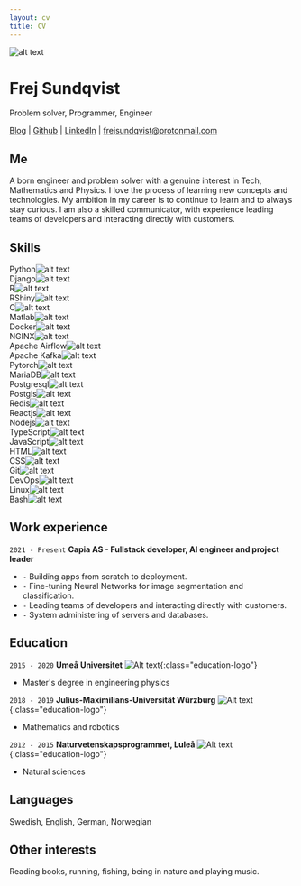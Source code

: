 ```yaml
---
layout: cv
title: CV
---
```

<!-- ![Alt text]({{ site.baseurl }}/images/frej.jpg) -->
<div id="profile_pic">
    <img src="{{ site.baseurl }}/cv/images/frej.jpg" alt="alt text">
</div>

# Frej Sundqvist
Problem solver, Programmer, Engineer

<div id="webaddress">
<a href="https://myosq.github.io" target="_blank">Blog</a>
| 
<a href="https://github.com/MyosQ" target="_blank">Github</a>
|
<a href="https://www.linkedin.com/in/frej-sundqvist-b8a49a14b/" target="_blank">LinkedIn</a>
|
<a href="mailto:frejsundqvist@protonmail.com" target="_blank">frejsundqvist@protonmail.com</a>
</div>

<!-- ## Currently
Working at Capia AS in Tromsø, Norway. -->
<!-- Developing apps using Django, Reactjs and RShiny among others. Working with databases like MariaDB and Postgres, including postgis. Both directly in SQL and through ORM's. I Deploy apps using docker and nginx as reverse proxy. Experienced at writing dockerfiles, using dockercompose, and some kubernetes. -->

## Me
A born engineer and problem solver with a genuine interest in Tech, Mathematics and Physics. I love the process of learning new concepts and technologies. My ambition in my career is to continue to learn and to always stay curious. I am also a skilled communicator, with experience leading teams of developers and interacting directly with customers.


## Skills

<!-- List of label+image. Some one same line -->

<div class="tech-skill-list">
    <div class="tech-skill">Python<img src="./images/Python.svg" alt="alt text"></div>
    <div class="tech-skill">Django<img src="./images/django.png" alt="alt text"></div>
    <div class="tech-skill">R<img src="./images/r.svg" alt="alt text"></div>
    <div class="tech-skill">RShiny<img src="./images/rshiny.png" alt="alt text"></div>
    <div class="tech-skill">C<img src="./images/c.png" alt="alt text"></div>
    <div class="tech-skill">Matlab<img src="./images/matlab.png" alt="alt text"></div>
</div>

<div class="tech-skill-list">
    <div class="tech-skill">Docker<img src="./images/docker.png" alt="alt text"></div>
    <div class="tech-skill">NGINX<img src="./images/nginx.png" alt="alt text"></div>
    <div class="tech-skill">Apache Airflow<img src="./images/airflow.png" alt="alt text"></div>
    <div class="tech-skill">Apache Kafka<img src="./images/kafka.png" alt="alt text"></div>
</div>

<div class="tech-skill-list">
    <div class="tech-skill">Pytorch<img src="./images/pytorch.png" alt="alt text"></div>
</div>

<div class="tech-skill-list">
    <div class="tech-skill">MariaDB<img src="./images/mariadb.png" alt="alt text"></div>
    <div class="tech-skill">Postgresql<img src="./images/postgresql.png" alt="alt text"></div>
    <div class="tech-skill">Postgis<img src="./images/postgis.png" alt="alt text"></div>
    <div class="tech-skill">Redis<img src="./images/redis.png" alt="alt text"></div>
</div>

<div class="tech-skill-list">
    <div class="tech-skill">Reactjs<img src="./images/react.png" alt="alt text"></div>
    <div class="tech-skill">Nodejs<img src="./images/nodejs.png" alt="alt text"></div>
    <div class="tech-skill">TypeScript<img src="./images/typescript.png" alt="alt text"></div>
    <div class="tech-skill">JavaScript<img src="./images/javascript.png" alt="alt text"></div>
    <div class="tech-skill">HTML<img src="./images/html5.png" alt="alt text"></div>
    <div class="tech-skill">CSS<img src="./images/css3.png" alt="alt text"></div>
</div>

<div class="tech-skill-list">
    <div class="tech-skill">Git<img src="./images/git.png" alt="alt text"></div>
    <div class="tech-skill">DevOps<img src="./images/devops.png" alt="alt text"></div>
    <div class="tech-skill">Linux<img src="./images/linux.png" alt="alt text"></div>
    <div class="tech-skill">Bash<img src="./images/bash.png" alt="alt text"></div>
</div>

## Work experience

`2021 - Present`
__Capia AS - Fullstack developer, AI engineer and project leader__  

- `-` Building apps from scratch to deployment.
- `-` Fine-tuning Neural Networks for image segmentation and classification.
- `-` Leading teams of developers and interacting directly with customers.
- `-` System administering of servers and databases.

## Education

`2015 - 2020`
__Umeå Universitet__ ![Alt text](./images/umea.jpg){:class="education-logo"}
- Master's degree in engineering physics


`2018 - 2019`
__Julius-Maximilians-Universität Würzburg__ ![Alt text](./images/wuerzburg.png){:class="education-logo"}
- Mathematics and robotics

`2012 - 2015`
__Naturvetenskapsprogrammet, Luleå__ ![Alt text](./images/lulea.png){:class="education-logo"}
- Natural sciences

## Languages

Swedish, English, German, Norwegian

## Other interests

Reading books, running, fishing, being in nature and playing music.

<!-- ### Footer

Last updated: May 2013 -->



